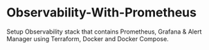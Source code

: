 # Observability-With-Prometheus
Setup Observability stack that contains Prometheus, Grafana &amp; Alert Manager using Terraform, Docker and Docker Compose.
